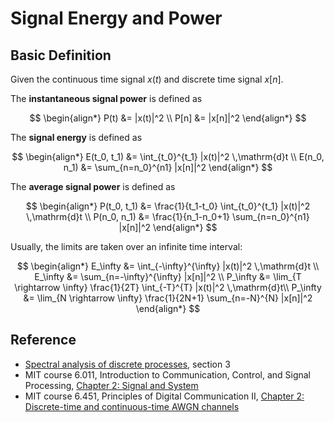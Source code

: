# Signal Energy and Power
## Basic Definition

Given the continuous time signal $x(t)$ and discrete time signal $x[n]$.

The **instantaneous signal power** is defined as

$$
\begin{align*}
P(t) &= |x(t)|^2 \\
P[n] &= |x[n]|^2
\end{align*}
$$

The **signal energy** is defined as

$$
\begin{align*}
E(t_0, t_1) &= \int_{t_0}^{t_1} |x(t)|^2 \,\mathrm{d}t \\
E(n_0, n_1) &= \sum_{n=n_0}^{n1} |x[n]|^2
\end{align*}
$$

The **average signal power** is defined as

$$
\begin{align*}
P(t_0, t_1) &= \frac{1}{t_1-t_0} \int_{t_0}^{t_1} |x(t)|^2 \,\mathrm{d}t \\
P(n_0, n_1) &= \frac{1}{n_1-n_0+1} \sum_{n=n_0}^{n1} |x[n]|^2
\end{align*}
$$

Usually, the limits are taken over an infinite time interval:

$$
\begin{align*}
E_\infty &= \int_{-\infty}^{\infty} |x(t)|^2 \,\mathrm{d}t \\
E_\infty &= \sum_{n=-\infty}^{\infty} |x[n]|^2  \\
P_\infty &=  \lim_{T \rightarrow \infty} \frac{1}{2T} \int_{-T}^{T} |x(t)|^2 \,\mathrm{d}t\\
P_\infty &= \lim_{N \rightarrow \infty} \frac{1}{2N+1} \sum_{n=-N}^{N} |x[n]|^2
\end{align*}
$$

## Reference

* [Spectral analysis of discrete processes](http://www.aerostudents.com/files/atmosphericFlightDynamics/spectralAnalysisOfDiscreteProcesses.pdf), section 3
* MIT course 6.011,  Introduction to Communication, Control, and Signal Processing, [Chapter 2: Signal and System](http://ocw.mit.edu/courses/electrical-engineering-and-computer-science/6-011-introduction-to-communication-control-and-signal-processing-spring-2010/readings/MIT6_011S10_chap02.pdf)
* MIT course 6.451, Principles of Digital Communication II, [Chapter 2: Discrete-time and continuous-time AWGN channels](http://ocw.mit.edu/courses/electrical-engineering-and-computer-science/6-451-principles-of-digital-communication-ii-spring-2005/lecture-notes/chap_2.pdf) 
